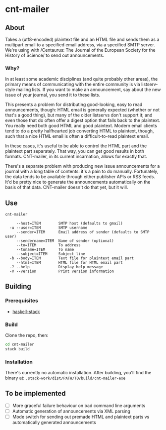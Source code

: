 # cnt-mailer
## About
Takes a (utf8-encoded) plaintext file and an HTML file and sends them as a multipart email to a specified email address, via a specified SMTP server. We're using with /Centaurus: The Journal of the European Society for the History of Science/ to send out announcements.

### Why?
In at least some academic disciplines (and quite probably other areas), the primary means of communicating with the entire community is via listserv-style mailing lists. If you want to make an announcement, say about the new issue of your journal, you send it to these lists.

This presents a problem for distributing good-looking, easy to read announcements, though: HTML email is generally expected (whether or not that's a good thing), but many of the older listservs don't support it; and even those that do often offer a digest option that falls back to the plaintext. You really need both good HTML and good plaintext. Modern email clients tend to do a pretty halfhearted job converting HTML to plaintext, though, such that a nice HTML email is often a difficult-to-read plaintext email.

In these cases, it's useful to be able to control the HTML part and the plaintext part separately. That way, you can get good results in both formats. CNT-mailer, in its current incarnation, allows for exactly that.

There's a separate problem with producing new issue announcements for a journal with a long table of contents: it's a pain to do manually. Fortunately, the data tends to be available through either publisher APIs or RSS feeds. It'd be pretty nice to generate the announcements automatically on the basis of that data. CNT-mailer doesn't do that yet, but it will.

## Use

``` sh
cnt-mailer
```

``` 
     --host=ITEM        SMTP host (defaults to gmail)
  -u --user=ITEM        SMTP username
     --sender=ITEM      Email address of sender (defaults to SMTP user)
     --sendername=ITEM  Name of sender (optional)
     --to=ITEM          To address
     --toname=ITEM      To name
     --subject=ITEM     Subject line
  -b --body=ITEM        Text file for plaintext email part
     --html=ITEM        HTML file for HTML email part
  -? --help             Display help message
  -V --version          Print version information
```

## Building
### Prerequisites
- [haskell-stack](https://docs.haskellstack.org/en/stable/README/)

### Build
Clone the repo, then:

``` sh
cd cnt-mailer
stack build
```

### Installation
There's currently no automatic installation. After building, you'll find the binary at:
`.stack-work/dist/PATH/TO/build/cnt-mailer-exe`

## To be implemented
- [ ] More graceful failure behaviour on bad command line arguments
- [ ] Automatic generation of announcements via XML parsing
- [ ] Mode switch for sending out premade HTML and plaintext parts vs automatically generated announcements
